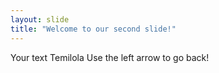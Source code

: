 ```yaml
---
layout: slide
title: "Welcome to our second slide!"
---
```

Your text Temilola
Use the left arrow to go back!
